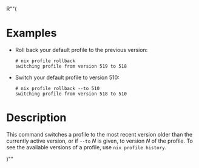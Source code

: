 R""(

# Examples

* Roll back your default profile to the previous version:

  ```console
  # nix profile rollback
  switching profile from version 519 to 518
  ```

* Switch your default profile to version 510:

  ```console
  # nix profile rollback --to 510
  switching profile from version 518 to 510
  ```

# Description

This command switches a profile to the most recent version older
than the currently active version, or if `--to` *N* is given, to
version *N* of the profile. To see the available versions of a
profile, use `nix profile history`.

)""
